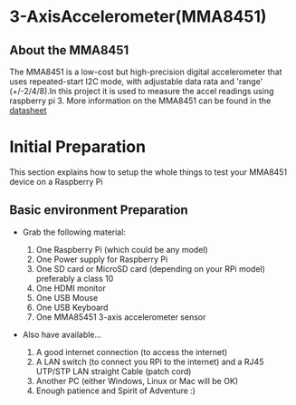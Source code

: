 # 3-AxisAccelerometer(MMA8451)
## About the MMA8451 ##

The MMA8451 is a low-cost but high-precision digital accelerometer that uses repeated-start I2C mode, with adjustable data rata and 'range' (+/-2/4/8).In this project it is used to measure the accel readings using raspberry pi 3.
More information on the MMA8451 can be found in the [datasheet](http://www.adafruit.com/datasheets/MMA8451Q-1.pdf)

# Initial Preparation
This section explains how to setup the whole things to test your MMA8451 device on a Raspberry Pi

## Basic environment Preparation
* Grab the following material:
    1. One Raspberry Pi (which could be any model)
    2. One Power supply for Raspberry Pi
    3. One SD card or MicroSD card (depending on your RPi model) preferably a class 10
    4. One HDMI monitor
    5. One USB Mouse
    6. One USB Keyboard
    7. One MMA85451 3-axis accelerometer sensor

* Also have available...
    1. A good internet connection (to access the internet)
    2. A LAN switch (to connect you RPi to the internet) and a RJ45 UTP/STP LAN straight Cable (patch cord)
    3. Another PC (either Windows, Linux or Mac will be OK)
    4. Enough patience and Spirit of Adventure :)

